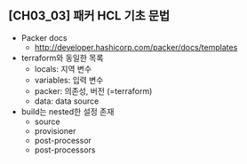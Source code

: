 ## [CH03_03] 패커 HCL 기초 문법
- Packer docs
  - http://developer.hashicorp.com/packer/docs/templates
- terraform와 동일한 목록
  - locals: 지역 변수
  - variables: 입력 변수
  - packer: 의존성, 버전 (=terraform)
  - data: data source
- build는 nested한 설정 존재
  - source
  - provisioner
  - post-processor
  - post-processors